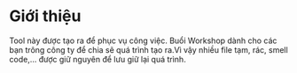 # Giới thiệu
Tool này được tạo ra để phục vụ công việc.
Buổi Workshop dành cho các bạn trông công ty để chia sẽ quá trình tạo ra.Vì vậy nhiều file tạm, rác, smell code,… được giữ nguyên để lưu giữ lại quá trình.
